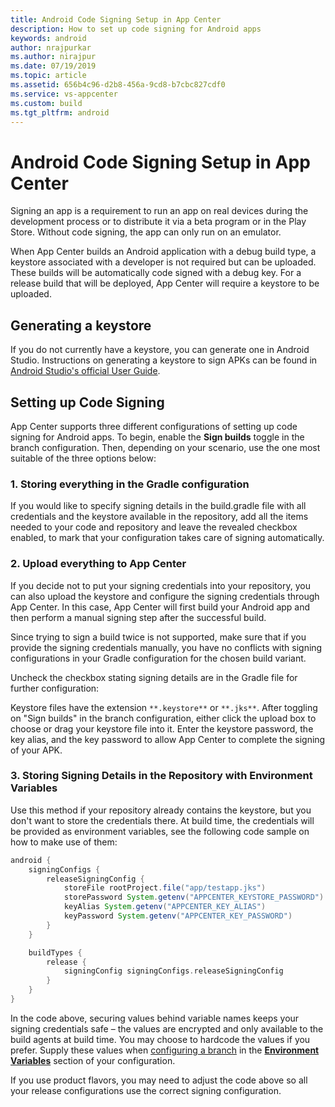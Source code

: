 ```yaml
---
title: Android Code Signing Setup in App Center
description: How to set up code signing for Android apps
keywords: android
author: nrajpurkar
ms.author: nirajpur
ms.date: 07/19/2019
ms.topic: article
ms.assetid: 656b4c96-d2b8-456a-9cd8-b7cbc827cdf0
ms.service: vs-appcenter
ms.custom: build
ms.tgt_pltfrm: android
---
```


# Android Code Signing Setup in App Center

Signing an app is a requirement to run an app on real devices during the development process or to distribute it via a beta program or in the Play Store. Without code signing, the app can only run on an emulator.

When App Center builds an Android application with a debug build type, a keystore associated with a developer is not required but can be uploaded. These builds will be automatically code signed with a debug key. For a release build that will be deployed, App Center will require a keystore to be uploaded.

## Generating a keystore

If you do not currently have a keystore, you can generate one in Android Studio. Instructions on generating a keystore to sign APKs can be found in [Android Studio's official User Guide](https://developer.android.com/studio/publish/app-signing.html).

## Setting up Code Signing

App Center supports three different configurations of setting up code signing for Android apps. To begin, enable the **Sign builds** toggle in the branch configuration. Then, depending on your scenario, use the one most suitable of the three options below:

### 1. Storing everything in the Gradle configuration

If you would like to specify signing details in the build.gradle file with all credentials and the keystore available in the repository, add all the items needed to your code and repository and leave the revealed checkbox enabled, to mark that your configuration takes care of signing automatically.

### 2. Upload everything to App Center

If you decide not to put your signing credentials into your repository, you can also upload the keystore and configure the signing credentials through App Center. In this case, App Center will first build your Android app and then perform a manual signing step after the successful build.

Since trying to sign a build twice is not supported, make sure that if you provide the signing credentials manually, you have no conflicts with signing configurations in your Gradle configuration for the chosen build variant.

Uncheck the checkbox stating signing details are in the Gradle file for further configuration:

Keystore files have the extension `**.keystore**` or `**.jks**`. After toggling on "Sign builds" in the branch configuration, either click the upload box to choose or drag your keystore file into it. Enter the keystore password, the key alias, and the key password to allow App Center to complete the signing of your APK.

### 3. Storing Signing Details in the Repository with Environment Variables

Use this method if your repository already contains the keystore, but you don't want to store the credentials there. At build time, the credentials will be provided as environment variables, see the following code sample on how to make use of them:

```groovy
android { 
    signingConfigs {
        releaseSigningConfig {
            storeFile rootProject.file("app/testapp.jks")
            storePassword System.getenv("APPCENTER_KEYSTORE_PASSWORD")
            keyAlias System.getenv("APPCENTER_KEY_ALIAS")
            keyPassword System.getenv("APPCENTER_KEY_PASSWORD")
        }
    }

    buildTypes {
        release {
            signingConfig signingConfigs.releaseSigningConfig
        }
    }
}
```

In the code above, securing values behind variable names keeps your signing credentials safe – the values are encrypted and only available to the build agents at build time. You may choose to hardcode the values if you prefer. Supply these values when [configuring a branch](~/build/android/first-build.md) in the [**Environment Variables**](~/build/custom/variables/index.md) section of your configuration.

If you use product flavors, you may need to adjust the code above so all your release configurations use the correct signing configuration.
